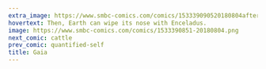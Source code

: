 ```yaml
---
extra_image: https://www.smbc-comics.com/comics/153339090520180804after.png
hovertext: Then, Earth can wipe its nose with Enceladus.
image: https://www.smbc-comics.com/comics/1533390851-20180804.png
next_comic: cattle
prev_comic: quantified-self
title: Gaia
---
```



